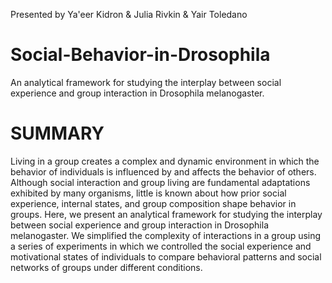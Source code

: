 Presented by Ya'eer Kidron & Julia Rivkin & Yair Toledano


# Social-Behavior-in-Drosophila
An analytical framework for studying the interplay between social experience and group interaction in Drosophila melanogaster.

# **SUMMARY**
Living in a group creates a complex and dynamic environment in which the behavior of individuals is influenced
by and affects the behavior of others. Although social interaction and group living are fundamental adaptations exhibited by many organisms, little is known about how prior social experience, internal states, and
group composition shape behavior in groups. Here, we present an analytical framework for studying the
interplay between social experience and group interaction in Drosophila melanogaster. We simplified the
complexity of interactions in a group using a series of experiments in which we controlled the social experience and motivational states of individuals to compare behavioral patterns and social networks of groups
under different conditions.
